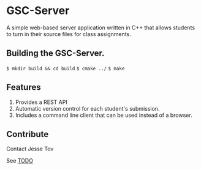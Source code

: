 # GSC-Server 
A simple web-based server application written in C++ that allows students to turn in their source files for class assignments.

## Building the GSC-Server.
`$ mkdir build && cd build`
`$ cmake ../`
`$ make`

## Features
1. Provides a REST API
2. Automatic version control for each student's submission.
3. Includes a command line client that can be used instead of a browser.

## Contribute
Contact Jesse Tov

See [TODO](TODO.txt)
